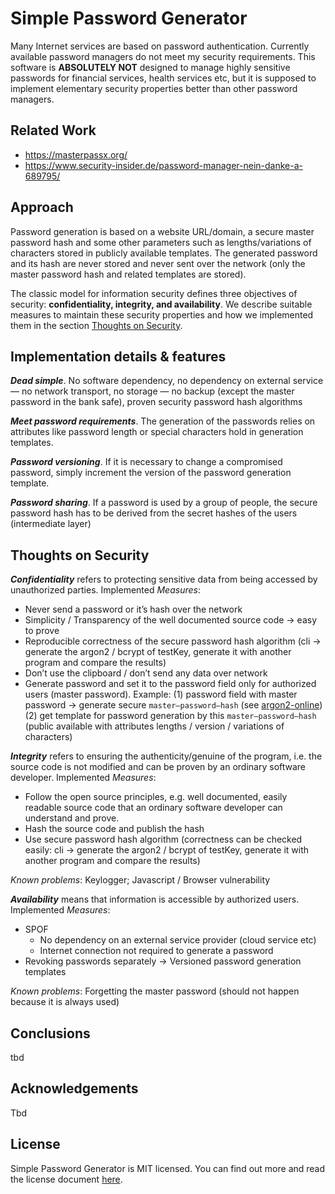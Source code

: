 # Simple Password Generator

Many Internet services are based on password authentication. Currently available password managers do not meet my security requirements. This software is **ABSOLUTELY NOT**  designed to manage highly sensitive passwords for financial services, health services etc, but it is supposed to implement elementary security properties better than other password managers.

## Related Work

* https://masterpassx.org/
* https://www.security-insider.de/password-manager-nein-danke-a-689795/

## Approach

Password generation is based on a website URL/domain, a secure master password hash and some other parameters such as lengths/variations of characters stored in publicly available templates. The generated password and its hash are never stored and never sent over the network (only the master password hash and related templates are stored).

The classic model for information security defines three objectives of security: **confidentiality, integrity, and availability**. We describe suitable measures to maintain these security properties and how we implemented them in the section [Thoughts on Security](#thoughts-on-security).

## Implementation details & features

***Dead simple***. No software dependency, no dependency on external service — no network transport, no storage — no backup (except the master password in the bank safe), proven security password hash algorithms

***Meet password requirements***. The generation of the passwords relies on attributes like password length or special characters hold in generation templates.

***Password versioning***. If it is necessary to change a compromised password, simply increment the version of the password generation template.

***Password sharing***. If a password is used by a group of people, the secure password hash has to be derived from the secret hashes of the users (intermediate layer)

## Thoughts on Security

***Confidentiality*** refers to protecting sensitive data from being accessed by unauthorized parties. Implemented *Measures*:

* Never send a password or it’s hash over the network
* Simplicity / Transparency of the well documented source code → easy to prove
* Reproducible correctness of the secure password hash algorithm (cli → generate the argon2 / bcrypt of testKey, generate it with another program and compare the results)
* Don’t use the clipboard / don’t send any data over network
* Generate password and set it to the password field only for authorized users (master password).
  Example: 
  (1) password field with master password → generate secure `master–password–hash` (see [argon2-online](https://antelle.net/argon2-browser))
  (2) get template for password generation by this `master–password–hash` (public available with attributes lengths / version / variations of characters)

***Integrity*** refers to ensuring the authenticity/genuine of the program, i.e. the source code is not modified and can be proven by an ordinary software developer. Implemented *Measures*:

* Follow the open source principles, e.g. well documented, easily readable  source code that an ordinary software developer can understand and prove.
* Hash the source code and publish the hash
* Use secure password hash algorithm (correctness can be checked easily: cli → generate the argon2 / bcrypt of testKey, generate it with another program and compare the results)

*Known problems*: Keylogger; Javascript / Browser vulnerability

***Availability*** means that information is accessible by authorized users. Implemented *Measures*:

* SPOF
  * No dependency on an external service provider (cloud service etc)
  * Internet connection not required to generate a password
* Revoking passwords separately 
  → Versioned password generation templates

*Known problems*: Forgetting the master password (should not happen because it is always used)

## Conclusions

tbd

## Acknowledgements

Tbd

## License

Simple Password Generator is MIT licensed. You can find out more and read the license document [here](https://github.com/aurelia/aurelia/blob/master/LICENSE).